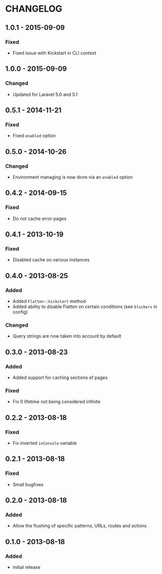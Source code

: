 # CHANGELOG

## 1.0.1 - 2015-09-09

### Fixed
- Fixed issue with Kickstart in CLI context

## 1.0.0 - 2015-09-09

### Changed
- Updated for Laravel 5.0 and 5.1

## 0.5.1 - 2014-11-21

### Fixed
- Fixed `enabled` option

## 0.5.0 - 2014-10-26

### Changed
- Environment managing is now done via an `enabled` option

## 0.4.2 - 2014-09-15

### Fixed
- Do not cache error pages

## 0.4.1 - 2013-10-19

### Fixed
- Disabled cache on various instances

## 0.4.0 - 2013-08-25

### Added
- Added `Flatten::kickstart` method
- Added ability to disable Flatten on certain conditions (see `blockers` in config)

### Changed
- Query strings are now taken into account by default

## 0.3.0 - 2013-08-23

### Added
- Added support for caching sections of pages

### Fixed
- Fix 0 lifetime not being considered infinite

## 0.2.2 - 2013-08-18

### Fixed
- Fix inverted `inConsole` variable

## 0.2.1 - 2013-08-18

### Fixed
- Small bugfixes

## 0.2.0 - 2013-08-18

### Added
- Allow the flushing of specific patterns, URLs, routes and actions

## 0.1.0 - 2013-08-18

### Added
- Initial release
